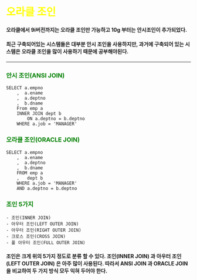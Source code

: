 <h1><span style="color:yellow">오라클 조인</span></h1>

#### 오라클에서 9i버전까지는 오라클 조인만 가능하고 10g 부터는 안시조인이 추가되었다.
#### 최근 구축되어있는 시스템들은 대부분 안시 조인을 사용하지만, 과거에 구축되어 있는 시스템은 오라클 조인을 많이 사용하기 때문에 공부해야된다.

----
<h3><span style="color:green">안시 조인(ANSI JOIN)</span></h3>

```
SELECT a.empno
    ,  a.ename
    ,  a.deptno
    ,  b.dname
    From emp a
    INNER JOIN dept b
        ON a.deptno = b.deptno
    WHERE a.job = 'MANAGER'
```

<h3><span style="color:green">오라클 조인(ORACLE JOIN)</span></h3>

```
SELECT a.empno
    ,  a.ename
    ,  a.deptno
    ,  b.dname
    FROM emp a
    ,   dept b
    WHERE a.job = 'MANAGER'
    AND a.deptno = b.deptno
```
<h3><span style="color:green">조인 5가지</span></h3>

```
- 조인(INNER JOIN)
- 아우터 조인(LEFT OUTER JOIN)
- 아우터 조인(RIGHT OUTER JOIN)
- 크로스 조인(CROSS JOIN)
- 풀 아우터 조인(FULL OUTER JOIN)
```

 #### 조인은 크게 위의 5가지 정도로 분류 할 수 있다. 조인(INNER JOIN) 과 아우터 조인(LEFT OUTER JOIN) 은 아주 많이 사용된다. 따라서 ANSI JOIN 과 ORACLE JOIN을 비교하여 두 가지 방식 모두 익혀 두어야 한다.